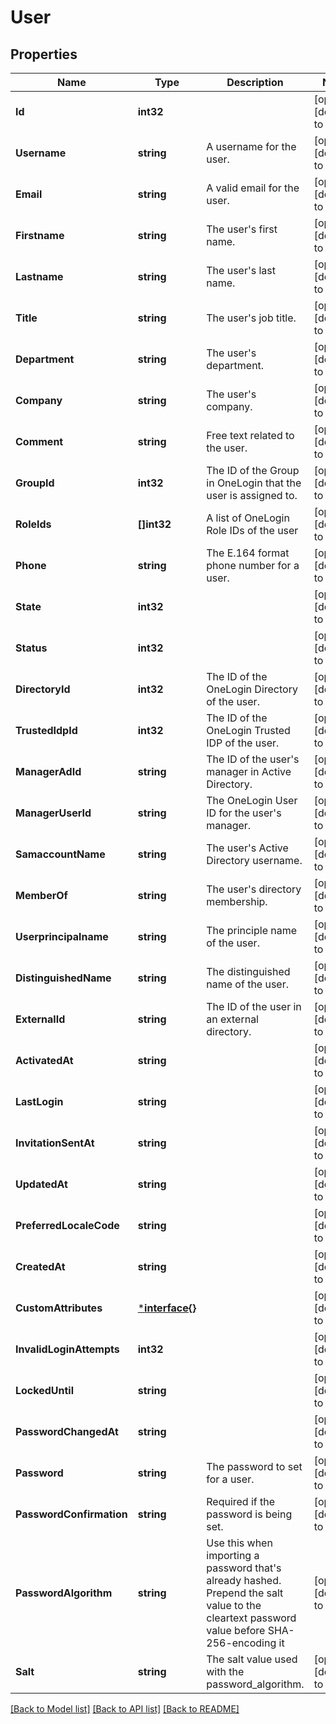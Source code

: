 # User

## Properties
Name | Type | Description | Notes
------------ | ------------- | ------------- | -------------
**Id** | **int32** |  | [optional] [default to null]
**Username** | **string** | A username for the user. | [optional] [default to null]
**Email** | **string** | A valid email for the user. | [optional] [default to null]
**Firstname** | **string** | The user&#x27;s first name. | [optional] [default to null]
**Lastname** | **string** | The user&#x27;s last name. | [optional] [default to null]
**Title** | **string** | The user&#x27;s job title. | [optional] [default to null]
**Department** | **string** | The user&#x27;s department. | [optional] [default to null]
**Company** | **string** | The user&#x27;s company. | [optional] [default to null]
**Comment** | **string** | Free text related to the user. | [optional] [default to null]
**GroupId** | **int32** | The ID of the Group in OneLogin that the user is assigned to. | [optional] [default to null]
**RoleIds** | **[]int32** | A list of OneLogin Role IDs of the user | [optional] [default to null]
**Phone** | **string** | The E.164 format phone number for a user. | [optional] [default to null]
**State** | **int32** |  | [optional] [default to null]
**Status** | **int32** |  | [optional] [default to null]
**DirectoryId** | **int32** | The ID of the OneLogin Directory of the user. | [optional] [default to null]
**TrustedIdpId** | **int32** | The ID of the OneLogin Trusted IDP of the user. | [optional] [default to null]
**ManagerAdId** | **string** | The ID of the user&#x27;s manager in Active Directory. | [optional] [default to null]
**ManagerUserId** | **string** | The OneLogin User ID for the user&#x27;s manager. | [optional] [default to null]
**SamaccountName** | **string** | The user&#x27;s Active Directory username. | [optional] [default to null]
**MemberOf** | **string** | The user&#x27;s directory membership. | [optional] [default to null]
**Userprincipalname** | **string** | The principle name of the user. | [optional] [default to null]
**DistinguishedName** | **string** | The distinguished name of the user. | [optional] [default to null]
**ExternalId** | **string** | The ID of the user in an external directory. | [optional] [default to null]
**ActivatedAt** | **string** |  | [optional] [default to null]
**LastLogin** | **string** |  | [optional] [default to null]
**InvitationSentAt** | **string** |  | [optional] [default to null]
**UpdatedAt** | **string** |  | [optional] [default to null]
**PreferredLocaleCode** | **string** |  | [optional] [default to null]
**CreatedAt** | **string** |  | [optional] [default to null]
**CustomAttributes** | [***interface{}**](interface{}.md) |  | [optional] [default to null]
**InvalidLoginAttempts** | **int32** |  | [optional] [default to null]
**LockedUntil** | **string** |  | [optional] [default to null]
**PasswordChangedAt** | **string** |  | [optional] [default to null]
**Password** | **string** | The password to set for a user. | [optional] [default to null]
**PasswordConfirmation** | **string** | Required if the password is being set. | [optional] [default to null]
**PasswordAlgorithm** | **string** | Use this when importing a password that&#x27;s already hashed. Prepend the salt value to the cleartext password value before SHA-256-encoding it | [optional] [default to null]
**Salt** | **string** | The salt value used with the password_algorithm. | [optional] [default to null]

[[Back to Model list]](../README.md#documentation-for-models) [[Back to API list]](../README.md#documentation-for-api-endpoints) [[Back to README]](../README.md)

